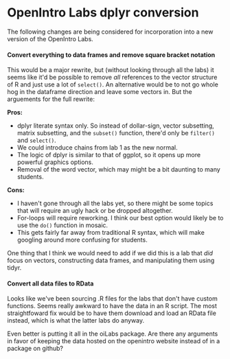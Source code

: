 # OpenIntro Labs dplyr conversion

The following changes are being considered for incorporation into a new
version of the OpenIntro Labs.

#### Convert everything to data frames and remove square bracket notation

This would be a major rewrite, but (without looking through all the labs)
it seems like it'd be possible to remove *all* references to the vector
structure of R and just use a lot of `select()`. An alternative would be to
not go whole hog in the dataframe direction and leave some vectors in. But
the arguements for the full rewrite:

**Pros:**

- dplyr literate syntax only. So instead of dollar-sign, vector subsetting,
matrix subsetting, and the `subset()` function, there'd only be `filter()`
and `select()`.
- We could introduce chains from lab 1 as the new normal.
- The logic of dplyr is similar to that of ggplot, so it opens up more
powerful graphics options.
- Removal of the word vector, which may might be a bit daunting to 
many students.

**Cons:**

- I haven't gone through all the labs yet, so there might be some topics that
will require an ugly hack or be dropped altogether.
- For-loops will require reworking. I think our best option would likely be to
use the `do()` function in mosaic.
- This gets fairly far away from traditional R syntax, which will make googling
around more confusing for students.

One thing that I think we would need to add if we did this is a lab that *did*
focus on vectors, constructing data frames, and manipulating them using tidyr.


#### Convert all data files to RData

Looks like we've been sourcing .R files for the labs that don't have custom 
functions. Seems really awkward to have the data in an R script. The most
straightfoward fix would be to have them download and load an RData file
instead, which is what the latter labs do anyway.

Even better is putting it all in the oiLabs package. Are there any arguments
in favor of keeping the data hosted on the openintro website instead of in
a package on github?




